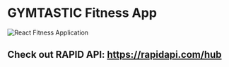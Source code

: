 # GYMTASTIC Fitness App

![React Fitness Application](https://i.ibb.co/Yt9spGc/image.png)

## Check out RAPID API: https://rapidapi.com/hub
